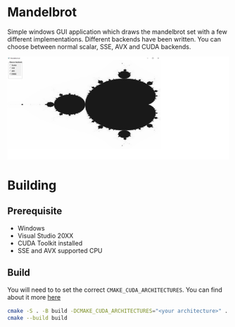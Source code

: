 # Mandelbrot
Simple windows GUI application which draws the mandelbrot set with a few different implementations. Different backends
have been written. You can choose between normal scalar, SSE, AVX and CUDA backends.

![Mandelbrot GUI](images/mandelbrot_gui.png "MandelbrotGUI")

# Building

## Prerequisite

* Windows
* Visual Studio 20XX
* CUDA Toolkit installed
* SSE and AVX supported CPU

## Build

You will need to to set the correct `CMAKE_CUDA_ARCHITECTURES`. You can find about it more [here](https://developer.nvidia.com/cuda-gpus)

``` sh
cmake -S . -B build -DCMAKE_CUDA_ARCHITECTURES="<your architecture>" ..
cmake --build build
```
